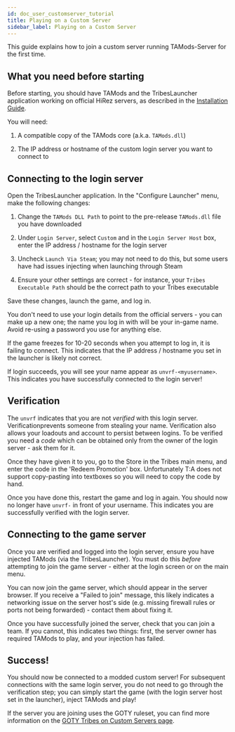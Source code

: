 ```yaml
---
id: doc_user_customserver_tutorial
title: Playing on a Custom Server
sidebar_label: Playing on a Custom Server
---
```


This guide explains how to join a custom server running TAMods-Server for the first time.

## What you need before starting

Before starting, you should have TAMods and the TribesLauncher application working on official HiRez servers, as described in the [Installation Guide](doc_user_install.md).

You will need:

1. A compatible copy of the TAMods core (a.k.a. `TAMods.dll`)

2. The IP address or hostname of the custom login server you want to connect to

## Connecting to the login server

Open the TribesLauncher application. In the "Configure Launcher" menu, make the following changes:

1. Change the `TAMods DLL Path` to point to the pre-release `TAMods.dll` file you have downloaded

2. Under `Login Server`, select `Custom` and in the `Login Server Host` box, enter the IP address / hostname for the login server

3. Uncheck `Launch Via Steam`; you may not need to do this, but some users have had issues injecting when launching through Steam

4. Ensure your other settings are correct - for instance, your `Tribes Executable Path` should be the correct path to your Tribes executable

Save these changes, launch the game, and log in.

You don't need to use your login details from the official servers - you can make up a new one; the name you log in with will be your in-game name. Avoid re-using a password you use for anything else.

If the game freezes for 10-20 seconds when you attempt to log in, it is failing to connect. This indicates that the IP address / hostname you set in the launcher is likely not correct.

If login succeeds, you will see your name appear as `unvrf-<myusername>`. This indicates you have successfully connected to the login server!

## Verification

The `unvrf` indicates that you are not _verified_ with this login server. Verificationprevents someone from stealing your name. Verification also allows your loadouts and account to persist between logins. To be verified you need a _code_ which can be obtained only from the owner of the login server - ask them for it.

Once they have given it to you, go to the Store in the Tribes main menu, and enter the code in the 'Redeem Promotion' box. Unfortunately T:A does not support copy-pasting into textboxes so you will need to copy the code by hand.

Once you have done this, restart the game and log in again. You should now no longer have `unvrf-` in front of your username. This indicates you are successfully verified with the login server.

## Connecting to the game server

Once you are verified and logged into the login server, ensure you have injected TAMods (via the TribesLauncher). You must do this _before_ attempting to join the game server - either at the login screen or on the main menu.

You can now join the game server, which should appear in the server browser. If you receive a "Failed to join" message, this likely indicates a networking issue on the server host's side (e.g. missing firewall rules or ports not being forwarded) - contact them about fixing it.

Once you have successfully joined the server, check that you can join a team. If you cannot, this indicates two things: first, the server owner has required TAMods to play, and your injection has failed.

## Success!

You should now be connected to a modded custom server! For subsequent connections with the same login server, you do not need to go through the verification step; you can simply start the game (with the login server host set in the launcher), inject TAMods and play!

If the server you are joining uses the GOTY ruleset, you can find more information on the [GOTY Tribes on Custom Servers page](doc_user_goty_info.md).
